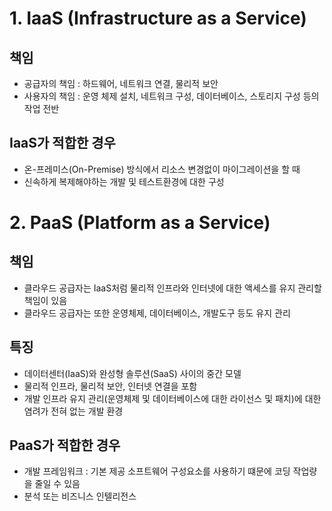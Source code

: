 # 1. IaaS (Infrastructure as a Service)
## 책임
- 공급자의 책임 : 하드웨어, 네트워크 연결, 물리적 보안
- 사용자의 책임 : 운영 체제 설치, 네트워크 구성, 데이터베이스, 스토리지 구성 등의 작업 전반
## IaaS가 적합한 경우
- 온-프레미스(On-Premise) 방식에서 리소스 변경없이 마이그레이션을 할 때 
- 신속하게 복제해야하는 개발 및 테스트환경에 대한 구성

# 2. PaaS (Platform as a Service)
## 책임
- 클라우드 공급자는 IaaS처럼 물리적 인프라와 인터넷에 대한 액세스를 유지 관리할 책임이 있음
- 클라우드 공급자는 또한 운영체제, 데이터베이스, 개발도구 등도 유지 관리
## 특징
- 데이터센터(IaaS)와 완성형 솔루션(SaaS) 사이의 중간 모델
- 물리적 인프라, 물리적 보안, 인터넷 연결을 포함
- 개발 인프라 유지 관리(운영체제 및 데이터베이스에 대한 라이선스 및 패치)에 대한 염려가 전혀 없는 개발 환경
## PaaS가 적합한 경우
- 개발 프레임워크 : 기본 제공 소프트웨어 구성요소를 사용하기 떄문에 코딩 작업량을 줄일 수 있음
- 분석 또는 비즈니스 인텔리전스


